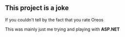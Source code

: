 ﻿## This project is a joke
If you couldn't tell by the fact that you rate Oreos

This was mainly just me trying and playing with **ASP.NET**
